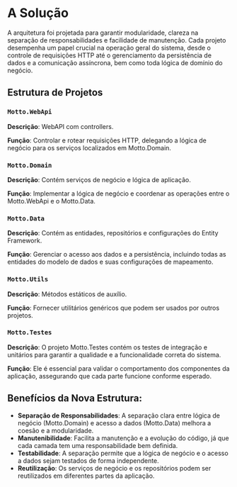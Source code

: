 # A Solução

A arquitetura foi projetada para garantir modularidade, clareza na separação de responsabilidades e facilidade de manutenção. Cada projeto desempenha um papel crucial na operação geral do sistema, desde o controle de requisições HTTP até o gerenciamento da persistência de dados e a comunicação assíncrona, bem como toda lógica de domínio do negócio.

## Estrutura de Projetos

### `Motto.WebApi`

**Descrição**: WebAPI com controllers. 

**Função**: Controlar e rotear requisições HTTP, delegando a lógica de negócio para os serviços localizados em Motto.Domain.

### `Motto.Domain`

**Descrição**: Contém serviços de negócio e lógica de aplicação.

**Função**: Implementar a lógica de negócio e coordenar as operações entre o Motto.WebApi e o Motto.Data.

### `Motto.Data`

**Descrição**: Contém as entidades, repositórios e configurações do Entity Framework.

**Função**: Gerenciar o acesso aos dados e a persistência, incluindo todas as entidades do modelo de dados e suas configurações de mapeamento.

### `Motto.Utils`

**Descrição**: Métodos estáticos de auxílio.

**Função**: Fornecer utilitários genéricos que podem ser usados por outros projetos.

### `Motto.Testes`

**Descrição**: O projeto Motto.Testes contém os testes de integração e unitários para garantir a qualidade e a funcionalidade correta do sistema. 

**Função**: Ele é essencial para validar o comportamento dos componentes da aplicação, assegurando que cada parte funcione conforme esperado.

## Benefícios da Nova Estrutura:

- **Separação de Responsabilidades**: A separação clara entre lógica de negócio (Motto.Domain) e acesso a dados (Motto.Data) melhora a coesão e a modularidade.
- **Manutenibilidade**: Facilita a manutenção e a evolução do código, já que cada camada tem uma responsabilidade bem definida.
- **Testabilidade**: A separação permite que a lógica de negócio e o acesso a dados sejam testados de forma independente.
- **Reutilização**: Os serviços de negócio e os repositórios podem ser reutilizados em diferentes partes da aplicação.